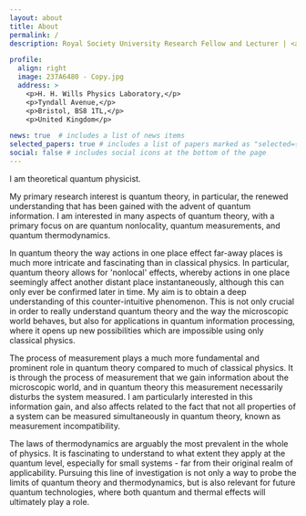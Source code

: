 ```yaml
---
layout: about
title: About
permalink: /
description: Royal Society University Research Fellow and Lecturer | <a href="http://www.bristol.ac.uk/physics/">School of Physics</a> | <a href="http://www.bristol.ac.uk">University of Bristol</a>, UK

profile:
  align: right
  image: 237A6480 - Copy.jpg
  address: >
    <p>H. H. Wills Physics Laboratory,</p>
    <p>Tyndall Avenue,</p>
    <p>Bristol, BS8 1TL,</p>
    <p>United Kingdom</p>

news: true  # includes a list of news items
selected_papers: true # includes a list of papers marked as "selected={true}"
social: false # includes social icons at the bottom of the page
---
```


I am theoretical quantum physicist.

My primary research interest is quantum theory, in particular, the renewed understanding that has been gained with the advent of quantum information. I am interested in many aspects of quantum theory, with a primary focus on are quantum nonlocality, quantum measurements, and quantum thermodynamics. 

In quantum theory the way actions in one place effect far-away places is much more intricate and fascinating than in classical physics. In particular, quantum theory allows for 'nonlocal' effects, whereby actions in one place seemingly affect another distant place instantaneously, although this can only ever be confirmed later in time. My aim is to obtain a deep understanding of this counter-intuitive phenomenon. This is not only crucial in order to really understand quantum theory and the way the microscopic world behaves, but also for applications in quantum information processing, where it opens up new possibilities which are impossible using only classical physics.

The process of measurement plays a much more fundamental and prominent role in quantum theory compared to much of classical physics. It is through the process of measurement that we gain information about the microscopic world, and in quantum theory this measurement necessarily disturbs the system measured. I am particularly interested in this information gain, and also affects related to the fact that not all properties of a system can be measured simultaneously in quantum theory, known as measurement incompatibility. 

The laws of thermodynamics are arguably the most prevalent in the whole of physics. It is fascinating to understand to what extent they apply at the quantum level, especially for small systems - far from their original realm of applicability. Pursuing this line of investigation is not only a way to probe the limits of quantum theory and thermodynamics, but is also relevant for future quantum technologies, where both quantum and thermal effects will ultimately play a role. 

